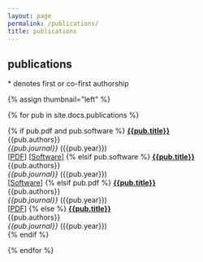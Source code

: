 ```yaml
---
layout: page
permalink: /publications/
title: publications
---
```


## publications
\* denotes first or co-first authorship

{% assign thumbnail="left" %}

{% for pub in site.docs.publications %}

{% if pub.pdf and pub.software %}
  [**{{pub.title}}**]({{pub.url}})<br/>
  {{pub.authors}} <br/>
  <i>{{pub.journal}}</i> ({{pub.year}})<br/>
  [[PDF]({{pub.pdf}})] [[Software]({{pub.software}})]
{% elsif pub.software %}
  [**{{pub.title}}**]({{pub.url}})<br/>
  {{pub.authors}} <br/>
  <i>{{pub.journal}}</i> ({{pub.year}})<br/>
  [[Software]({{pub.software}})]
{% elsif pub.pdf %}
  [**{{pub.title}}**]({{pub.url}})<br/>
  {{pub.authors}} <br/>
  <i>{{pub.journal}}</i> ({{pub.year}})<br/>
  [[PDF]({{pub.pdf}})] 
{% else %}
  [**{{pub.title}}**]({{pub.url}})<br/>
  {{pub.authors}} <br/>
  <i>{{pub.journal}}</i> ({{pub.year}})<br/>
{% endif %}

{% endfor %}



<!-- 
# publications
1. Shin D, Lee KJ, **Adeluwa T**, Hur J. Machine Learning-Based Predictive Modeling of Postpartum Depression. *J Clin Med.* 2020;9(9):2899. Published 2020 Sep 8. doi:10.3390/jcm9092899

2. Ishola IO, Akinyede AA, **Adeluwa TP**, Micah C. Novel action of vinpocetine in the prevention of paraquat-induced parkinsonism in mice: involvement of oxidative stress and neuroinflammation. *Metab Brain Dis.* 2018;33(5):1493-1500. doi:10.1007/s11011-018-0256-9 -->
